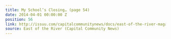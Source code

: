 ```yaml
---
title: My School’s Closing… (page 54)
date: 2014-04-01 00:00:00 Z
position: 56
link: http://issuu.com/capitalcommunitynews/docs/east-of-the-river-magazine-march-20
source: East of the River (Capital Community News)
---
```



